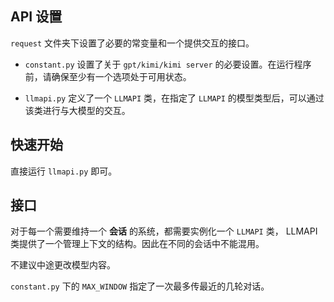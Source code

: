 ## API 设置

`request` 文件夹下设置了必要的常变量和一个提供交互的接口。

- `constant.py` 设置了关于 `gpt/kimi/kimi server` 的必要设置。在运行程序前，请确保至少有一个选项处于可用状态。

- `llmapi.py` 定义了一个 `LLMAPI` 类，在指定了 `LLMAPI` 的模型类型后，可以通过该类进行与大模型的交互。

## 快速开始

直接运行 `llmapi.py` 即可。


## 接口
对于每一个需要维持一个 **会话** 的系统，都需要实例化一个 `LLMAPI` 类， LLMAPI 类提供了一个管理上下文的结构。因此在不同的会话中不能混用。

不建议中途更改模型内容。

`constant.py` 下的 `MAX_WINDOW` 指定了一次最多传最近的几轮对话。
